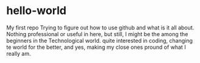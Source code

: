 # hello-world
My first repo
Trying to figure out how to use github and what is it all about. Nothing professional or useful in here, but still, I might be the among the beginners in the Technological world. quite interested in coding, changing te world for the better, and yes, making my close ones pround of what I really am. 
